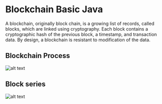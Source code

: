 # Blockchain Basic Java
A blockchain, originally block chain, is a growing list of records, called blocks, which are linked using cryptography. Each block contains a cryptographic hash of the previous block, a timestamp, and transaction data. By design, a blockchain is resistant to modification of the data.

## Blockchain Process
![alt text](https://res.cloudinary.com/haritkumar/image/upload/v1539536082/github/BlockchainProcess.png)

## Block series
![alt text](https://res.cloudinary.com/haritkumar/image/upload/v1539536082/github/blocks.png)